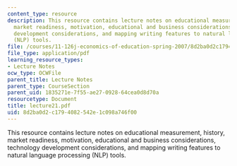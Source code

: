 ```yaml
---
content_type: resource
description: This resource contains lecture notes on educational measurement, history,
  market readiness, motivation, educational and business considerations, technology
  development considerations, and mapping writing features to natural language processing
  (NLP) tools.
file: /courses/11-126j-economics-of-education-spring-2007/8d2ba0d2c1794082542e1c098a746f00_lecture21.pdf
file_type: application/pdf
learning_resource_types:
- Lecture Notes
ocw_type: OCWFile
parent_title: Lecture Notes
parent_type: CourseSection
parent_uid: 1835271e-7f55-ae27-0928-64cea0d8d70a
resourcetype: Document
title: lecture21.pdf
uid: 8d2ba0d2-c179-4082-542e-1c098a746f00
---
```

This resource contains lecture notes on educational measurement, history, market readiness, motivation, educational and business considerations, technology development considerations, and mapping writing features to natural language processing (NLP) tools.

